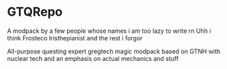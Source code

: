 # GTQRepo

A modpack by a few people whose names i am too lazy to write rn Uhh i think Frosteco  Iristhepianist and the rest i forgor

All-purpose questing expert gregtech magic modpack based on GTNH with nuclear tech and an emphasis on actual mechanics and stuff  
